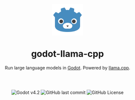 <div align='center'>

<img width="100" src="/godot/addons/godot-llama-cpp/assets/godot-llama-cpp-1024x1024.svg">

<h1>godot-llama-cpp</h1>

Run large language models in [Godot](https://godotengine.org). Powered by [llama.cpp](https://github.com/ggerganov/llama.cpp).

<br />
<br />

![Godot v4.2](https://img.shields.io/badge/Godot-v4.2-%23478cbf?logo=godot-engine&logoColor=white&style=flat-square)
![GitHub last commit](https://img.shields.io/github/last-commit/hazelnutcloud/godot-llama-cpp)
![GitHub License](https://img.shields.io/github/license/hazelnutcloud/godot-llama-cpp)


</div>
